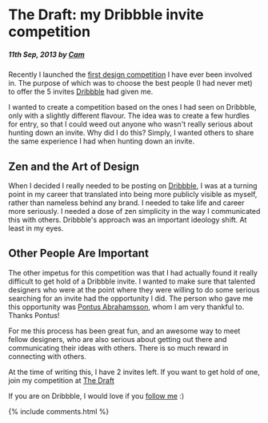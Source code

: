 # The Draft: my Dribbble invite competition

##### 11th Sep, 2013 by [Cam][1]

Recently I launched the [first design competition][2] I have ever been involved in. The purpose of which was to choose the best people (I had never met) to offer the 5 invites [Dribbble][3] had given me.

I wanted to create a competition based on the ones I had seen on Dribbble, only with a slightly different flavour. The idea was to create a few hurdles for entry, so that I could weed out anyone who wasn't really serious about hunting down an invite. Why did I do this? Simply, I wanted others to share the same experience I had when hunting down an invite.

## Zen and the Art of Design

When I decided I really needed to be posting on [Dribbble][4], I was at a turning point in my career that translated into being more publicly visible as myself, rather than nameless behind any brand. I needed to take life and career more seriously. I needed a dose of zen simplicity in the way I communicated this with others. Dribbble's approach was an important ideology shift. At least in my eyes.

## Other People Are Important

The other impetus for this competition was that I had actually found it really difficult to get hold of a Dribbble invite. I wanted to make sure that talented designers who were at the point where they were willing to do some serious searching for an invite had the opportunity I did. The person who gave me this opportunity was [Pontus Abrahamsson][5], whom I am very thankful to. Thanks Pontus!

For me this process has been great fun, and an awesome way to meet fellow designers, who are also serious about getting out there and communicating their ideas with others. There is so much reward in connecting with others.

At the time of writing this, I have 2 invites left. If you want to get hold of one, join my competition at [The Draft][2]

If you are on Dribbble, I would love if you [follow me][4] :)

[1]: https://plus.google.com/+CamGould?rel=author
[2]: https://cam.vc/draft/ "The Draft"
[3]: https://dribbble.com/ "Dribbble"
[4]: https://dribbble.com/cam "Cam on Dribbble"
[5]: https://dribbble.com/pontusab "Pontus Abrahamsson on Dribbble"
[6]: https://www.sxc.hu/photo/1374513 "Basketball Ball On Court by Przemyslaw Szczepanski"

{% include comments.html %}
